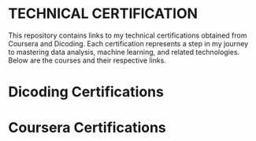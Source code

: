 # TECHNICAL CERTIFICATION
This repository contains links to my technical certifications obtained from Coursera and Dicoding. Each certification represents a step in my journey to mastering data analysis, machine learning, and related technologies. Below are the courses and their respective links.
# Dicoding Certifications
# Coursera Certifications

